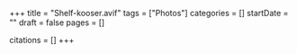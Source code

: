 +++
title = "Shelf-kooser.avif"
tags = ["Photos"]
categories = []
startDate = ""
draft = false
pages = []

citations = []
+++
